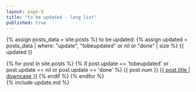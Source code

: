 ```yaml
---
layout: page-9
title: "to be updated - long list"
published: true
---
```


{% assign posts_data = site.posts %}
to be updated: {% assign updated = posts_data | where: "update", "tobeupdated" or nil or "done" | size %} {{ updated }}

{% for post in site.posts %}
{% if post.update == 'tobeupdated' or post.update == nil or post.update == 'done' %}
{{ post.num }} <a href="{{ post.url }}">{{ post.title | downcase }}</a>
{% endif %}
{% endfor %}
<br />
{% include update.md %}
